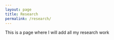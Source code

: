 ```yaml
---
layout: page
title: Research
permalink: /research/
---
```


This is a page where I will add all my research work